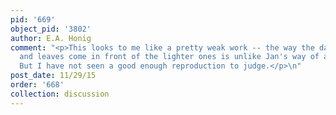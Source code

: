 ```yaml
---
pid: '669'
object_pid: '3802'
author: E.A. Honig
comment: "<p>This looks to me like a pretty weak work -- the way the darker flowers
  and leaves come in front of the lighter ones is unlike Jan's way of arranging things.
  But I have not seen a good enough reproduction to judge.</p>\n"
post_date: 11/29/15
order: '668'
collection: discussion
---
```

